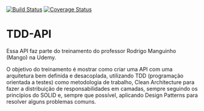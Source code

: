 [![Build Status](https://circleci.com/gh/adannogueira/TDD-API.svg?style=svg)](https://circleci.com/gh/adannogueira/TDD-API)
[![Coverage Status](https://coveralls.io/repos/github/adannogueira/TDD-API/badge.svg?branch=main)](https://coveralls.io/github/adannogueira/TDD-API?branch=main)

# **TDD-API**

Essa API faz parte do treinamento do professor Rodrigo Manguinho (Mango) na Udemy.

O objetivo do treinamento é mostrar como criar uma API com uma arquitetura bem definida e desacoplada, utilizando TDD (programação orientada a testes) como metodologia de trabalho, Clean Architecture para fazer a distribuição de responsabilidades em camadas, sempre seguindo os princípios do SOLID e, sempre que possível, aplicando Design Patterns para resolver alguns problemas comuns.